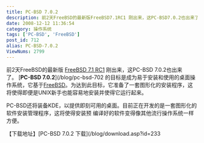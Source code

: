 ```yaml
---
title: PC-BSD 7.0.2
description: 前2天FreeBSD的最新版FreeBSD7.1RC1 刚出来，这PC-BSD7.0.2也出来了。 PC-BSD7.0.2的目标是成为易于安装和使用的桌面操作系统，它基于FreeBSD。为达到此目标，它准备了一套图形化的安装程序，这将使得即便是UNIX新手也能容易地安装并使得它运行起来。PC-BSD还将装备KDE，以提供即刻可用的桌面。目前正在开发的是一套图形化的软件安装管理程序，这将使得安装预编译好的软件变得像其他流行操作系统一样方便。
date: 2008-12-12 11:36:54
category: 操作系统
tags: ['PC-BSD', 'FreeBSD']
post_id: 712
alias: PC-BSD-7.0.2
ViewNums: 2799
---
```


前2天FreeBSD的最新版 [FreeBSD 7.1 RC1](/blog/freebsd-71-rc1 "freebsd 71 rc1 下载") 刚出来，这PC-BSD 7.0.2也出来了。 [**PC-BSD 7.0.2**](/blog/pc-bsd-702 的目标是成为易于安装和使用的桌面操作系统，它基于[FreeBSD](/tags/FreeBSD)。为达到此目标，它准备了一套图形化的安装程序，这将使得即便是UNIX新手也能容易地安装并使得它运行起来。

PC-BSD还将装备KDE，以提供即刻可用的桌面。目前正在开发的是一套图形化的软件安装管理程序，这将使得安装预 编译好的软件变得像其他流行操作系统一样方便。

【下载地址】[PC-BSD 7.0.2 下载](/blog/download.asp?id=233

